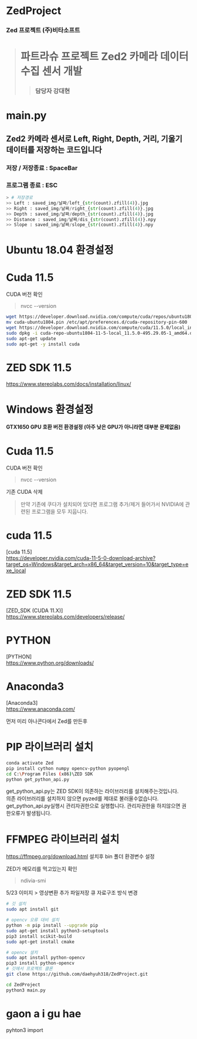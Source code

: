 # ZedProject
### Zed 프로젝트 (주)비타소프트

> # 파트라슈 프로젝트 Zed2 카메라 데이터수집 센서 개발
> > ### 담당자 강대현

# main.py   
## Zed2 카메라 센서로 Left, Right, Depth, 거리, 기울기 데이터를 저장하는 코드입니다   
### 저장 / 저장종료 : SpaceBar
### 프로그램 종료 : ESC   
```python
> # 저장경로
>> Left : saved_img/날짜/left_{str(count).zfill(4)}.jpg   
>> Right : saved_img/날짜/right_{str(count).zfill(4)}.jpg   
>> Depth : saved_img/날짜/depth_{str(count).zfill(4)}.jpg   
>> Distance : saved_img/날짜/dis_{str(count).zfill(4)}.npy
>> Slope : saved_img/날짜/slope_{str(count).zfill(4)}.npy
```



# Ubuntu 18.04 환경설정   

# Cuda 11.5

CUDA 버전 확인 
> nvcc --version
```bash 
wget https://developer.download.nvidia.com/compute/cuda/repos/ubuntu1804/x86_64/cuda-ubuntu1804.pinsudo 
mv cuda-ubuntu1804.pin /etc/apt/preferences.d/cuda-repository-pin-600
wget https://developer.download.nvidia.com/compute/cuda/11.5.0/local_installers/cuda-repo-ubuntu1804-11-5-local_11.5.0-495.29.05-1_amd64.deb
sudo dpkg -i cuda-repo-ubuntu1804-11-5-local_11.5.0-495.29.05-1_amd64.debsudo apt-key add /var/cuda-repo-ubuntu1804-11-5-local/7fa2af80.pub
sudo apt-get update
sudo apt-get -y install cuda
```

# ZED SDK 11.5
https://www.stereolabs.com/docs/installation/linux/









# Windows 환경설정   
#### GTX1650 GPU 호환 버전 환경설정 (아주 낮은 GPU가 아니라면 대부분 문제없음)

# Cuda 11.5

CUDA 버전 확인 
> nvcc --version

기존 CUDA 삭제
> 만약 기존에 쿠다가 설치되어 있다면 프로그램 추가/제거 들어가서 NVIDIA에 관련된 프로그램을 모두 지웁니다.

# cuda 11.5
[cuda 11.5]   
https://developer.nvidia.com/cuda-11-5-0-download-archive?target_os=Windows&target_arch=x86_64&target_version=10&target_type=exe_local

# ZED SDK 11.5
[ZED_SDK (CUDA 11.X)]   
https://www.stereolabs.com/developers/release/


# PYTHON
[PYTHON]    
https://www.python.org/downloads/

# Anaconda3
[Anaconda3]   
https://www.anaconda.com/

먼저 미리 아나콘다에서 Zed를 만든후

# PIP 라이브러리 설치
```Bash
conda activate Zed
pip install cython numpy opencv-python pyopengl
cd C:\Program Files (x86)\ZED SDK
python get_python_api.py
```
get_python_api.py는 ZED SDK이 의존하는 라이브러리를 설치해주는것입니다.   
의존 라이브러리를 설치하지 않으면 pyzed를 제대로 불러올수없습니다.   
get_python_api.py실행시 관리자권한으로 실행합니다.
관리자권한을 하지않으면 권한오류가 발생됩니다.

# FFMPEG 라이브러리 설치
https://ffmpeg.org/download.html
설치후 bin 폴더 환경변수 설정

ZED가 메모리를 먹고있는지 확인
> ndivia-smi


5/23
이미지 > 영상변환 추가
파일저장 큐 자료구조 방식 변경


```bash
# 깃 설치
sudo apt install git

# opencv 오류 대비 설치
python -m pip install --upgrade pip
sudo apt-get install python3-setuptools
pip3 install scikit-build
sudo apt-get install cmake

# opencv 설치
sudo apt install python-opencv
pip3 install python-opencv
# 깃에서 프로젝트 클론
git clone https://github.com/daehyuh318/ZedProject.git

cd ZedProject
python3 main.py
```


# gaon a i gu hae 
pyhton3
import 

